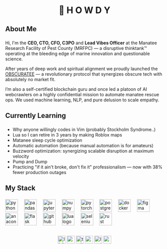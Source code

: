 
<h1 align="center"> 🤠  H  O  W  D  Y  </h1>

<h2 align="left">About Me</h2>

###

Hi, I'm the **CEO, CTO, CFO, C3PO** and **Lead Vibes Officer** at the Manatee Research Facility of Pest County (MRFPC) — a disruptive thinktank™ operating at the bleeding edge of marine innovation and questionable science.

After years of deep work and spiritual alignment we proudly launched the [OBSCURATEE](https://github.com/sn3cc/obscuratee) — a revolutionary protocol that synergizes obscure tech with absolutely no market fit.

I’m also a self-certified blockchain guru and once led a platoon of AI webcrawlers on a highly confidential mission to automate manatee rescue ops. We used machine learning, NLP, and pure delusion to scale empathy.</p>

###

<h2 align="left">Currently Learning</h2>

###

<ul>
<li>Why anyone willingly codes in Vim (probably Stockholm Syndrome..)</li>
<li>Lua so I can retire in 3 years by making Roblox maps</li>
<li>Matanee sleep cycle optimization</li>
<li>Automatic automation (because manual automation is for amateurs)</li>
<li>Buzzword optimization: synergizing scalable disruption at maximum velocity</li>
<li>Pump and Dump</li>
<li>Practicing "if it ain't broke, don't fix it" professionalism — now with 38% fewer production outages</li>
</ul>

<h2 align="left">My Stack</h2>

###

<div align="left">
  <img src="https://cdn.jsdelivr.net/gh/devicons/devicon/icons/python/python-original.svg" height="40" alt="python logo"  />
  <img width="12" />
  <img src="https://cdn.jsdelivr.net/gh/devicons/devicon/icons/pandas/pandas-original.svg" height="40" alt="pandas logo"  />
  <img width="12" />
  <img src="https://cdn.jsdelivr.net/gh/devicons/devicon/icons/jupyter/jupyter-original.svg" height="40" alt="jupyter logo"  />
  <img width="12" />
  <img src="https://cdn.jsdelivr.net/gh/devicons/devicon/icons/numpy/numpy-original.svg" height="40" alt="numpy logo"  />
  <img width="12" />
  <img src="https://cdn.jsdelivr.net/gh/devicons/devicon/icons/pytorch/pytorch-original.svg" height="40" alt="pytorch logo"  />
  <img width="12" />
  <img src="https://cdn.jsdelivr.net/gh/devicons/devicon/icons/postgresql/postgresql-original.svg" height="40" alt="postgresql logo"  />
  <img width="12" />
  <img src="https://cdn.jsdelivr.net/gh/devicons/devicon/icons/docker/docker-plain-wordmark.svg" height="40" alt="docker logo"  />
  <img width="12" />
  <img src="https://cdn.jsdelivr.net/gh/devicons/devicon/icons/figma/figma-original.svg" height="40" alt="figma logo"  />
  <img width="12" />
  <img src="https://cdn.jsdelivr.net/gh/devicons/devicon/icons/anaconda/anaconda-original.svg" height="40" alt="anaconda logo"  />
  <img width="12" />
  <img src="https://cdn.jsdelivr.net/gh/devicons/devicon/icons/flask/flask-original.svg" height="40" alt="flask logo"  />
  <img width="12" />
  <img src="https://cdn.jsdelivr.net/gh/devicons/devicon/icons/github/github-original.svg" height="40" alt="github logo"  />
  <img width="12" />
  <img src="https://cdn.jsdelivr.net/gh/devicons/devicon/icons/lua/lua-original.svg" height="40" alt="lua logo"  />
  <img width="12" />
  <img src="https://cdn.jsdelivr.net/gh/devicons/devicon/icons/selenium/selenium-original.svg" height="40" alt="selenium logo"  />
  <img width="12" />
  <img src="https://cdn.jsdelivr.net/gh/devicons/devicon/icons/rust/rust-original.svg" height="40" alt="rust logo"  />
  <img width="12" />
</div>

###

###

<h2 align="left"></h2>

###

<div align="center">
<a href="https://www.linkedin.com/in/kvcs-adam-s/" target="_blank"><img src="https://img.shields.io/static/v1?message=LinkedIn&logo=linkedin&label=&color=0077B5&logoColor=white&style=for-the-badge" height="25" alt="linkedin logo" /></a>
<a href="https://www.youtube.com/@sn3cc0" target="_blank"><img src="https://img.shields.io/static/v1?message=Youtube&logo=youtube&label=&color=FF0000&logoColor=white&style=for-the-badge" height="25" alt="youtube logo" /></a>
<a href="https://x.com/sn33c_kv" target="_blank"><img src="https://img.shields.io/static/v1?message=Twitter&logo=x&label=&color=black&logoColor=white&style=for-the-badge" height="25" alt="twitter logo" /></a>
<a href="https://monkeytype.com/profile/sn33c" target="_blank"><img src="https://img.shields.io/static/v1?message=Monkeytype&logo=monkeytype&label=&color=E2B714&logoColor=grey&style=for-the-badge" height="25" alt="monkeytype logo" /></a>
<a href="https://leetcode.com/u/sn33c/" target="_blank"><img src="https://img.shields.io/static/v1?message=Leetcode&logo=leetcode&label=&color=grey&logoColor=orange&style=for-the-badge" height="25" alt="leetcode logo" /></a>
<a href="https://open.spotify.com/user/11126098978" target="_blank"><img src="https://img.shields.io/static/v1?message=Spotify&logo=spotify&label=&color=1ED760&logoColor=white&style=for-the-badge" height="25" alt="spotify logo" /></a>
</div>
